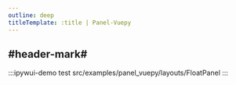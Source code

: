 ```yaml
---
outline: deep
titleTemplate: :title | Panel-Vuepy
---
```


## #header-mark#
:::ipywui-demo test
src/examples/panel_vuepy/layouts/FloatPanel
::: 